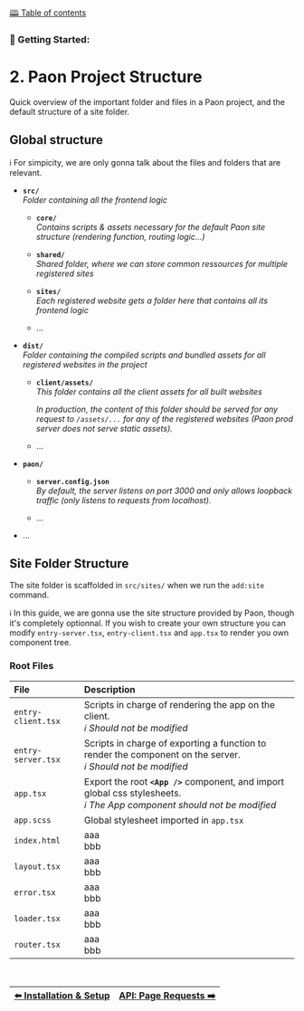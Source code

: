 [🕮 Table of contents](/Readme.md)

### 🦚 Getting Started: 

# 2. Paon Project Structure

Quick overview of the important folder and files in a Paon project, and the default structure of a site folder.

## Global structure

ℹ️ For simpicity, we are only gonna talk about the files and folders that are relevant.

- **`src/`**\
    *Folder containing all the frontend logic* 

    - **`core/`**\
        *Contains scripts & assets necessary for the default Paon site structure (rendering function, routing logic...)* 

    - **`shared/`**\
        *Shared folder, where we can store common ressources for multiple registered sites* 
    
    - **`sites/`**\
        *Each registered website gets a folder here that contains all its frontend logic* 

    - ...

- **`dist/`**\
    *Folder containing the compiled scripts and bundled assets for all registered websites in the project* 

    - **`client/assets/`**\
        *This folder contains all the client assets for all built websites*

        *In production, the content of this folder should be served for any request to `/assets/...` for any of the registered websites (Paon prod server does not serve static assets).*
    
    - ...

- **`paon/`**

    - **`server.config.json`**\
        *By default, the server listens on port 3000 and only allows loopback traffic (only listens to requests from localhost).*
    
    - ...

- ...

## Site Folder Structure

The site folder is scaffolded in `src/sites/` when we run the `add:site` command.

ℹ️ In this guide, we are gonna use the site structure provided by Paon, though it's completely optionnal. If you wish to create your own structure you can modify `entry-server.tsx`, `entry-client.tsx` and `app.tsx` to render you own component tree.

### Root Files

| File | Description |
| :- | :- | 
| `entry-client.tsx` | Scripts in charge of rendering the app on the client. <br/> *ℹ️ Should not be modified* |
| `entry-server.tsx` | Scripts in charge of exporting a function to render the component on the server. <br/> *ℹ️ Should not be modified* |
| `app.tsx` | Export the root **`<App />`** component, and import global css stylesheets. <br/> *ℹ️ The App component should not be modified* | 
| `app.scss` | Global stylesheet imported in `app.tsx` |
| `index.html` | aaa <br/> bbb |
| `layout.tsx` | aaa <br/> bbb |
| `error.tsx` | aaa <br/> bbb |
| `loader.tsx` | aaa <br/> bbb |
| `router.tsx` | aaa <br/> bbb |

<br/>

| [⬅️ Installation & Setup](/documentation/getting-started/1-setup.md) | [API: Page Requests ➡️](/documentation/getting-started/3-api.md) |
| :--- | ----: |